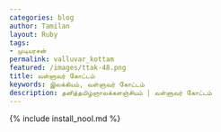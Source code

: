 ```yaml
---    
categories: blog    
author: Tamilan  
layout: Ruby  
tags:  
- முடியரசன்
permalink: valluvar_kottam
featured: /images/ttak-48.png  
title: வள்ளுவர் கோட்டம்
keywords: இலக்கியம், வள்ளுவர் கோட்டம்
description: தனித்தமிழ்ஞாலக்களஞ்சியம் | வள்ளுவர் கோட்டம்
--- 
```


{% include install_nool.md %}


